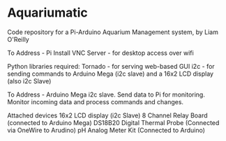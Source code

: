 # Aquariumatic
Code repository for a Pi-Arduino Aquarium Management system, by Liam O'Reilly

To Address - Pi
Install
VNC Server - for desktop access over wifi

Python libraries required:
Tornado - for serving web-based GUI
i2c - for sending commands to Arduino Mega (i2c slave) and a 16x2 LCD display (also i2c Slave)


To Address - Arduino Mega
i2c slave. 
Send data to Pi for monitoring.
Monitor incoming data and process commands and changes.

Attached devices
16x2 LCD display (i2c Slave)
8 Channel Relay Board (connected to Arduino Mega)
DS18B20 Digital Thermal Probe (Connected via OneWire to Arudino)
pH Analog Meter Kit (Connected to Arduino)
